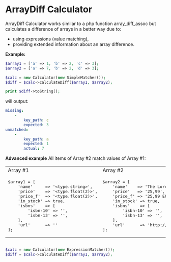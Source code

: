 # ArrayDiff Calculator

ArrayDiff Calculator works similar to a php function array_diff_assoc 
but calculates a difference of arrays in a better way due to:

* using expressions (value matching),
* providing extended information about an array difference.

**Example:**

```php
$array1 = ['a' => 1, 'b' => 2, 'c' => 3];
$array2 = ['a' => 7, 'b' => 2, 'd' => 3];

$calc = new Calculator(new SimpleMatcher());
$diff = $calc->calculateDiff($array1, $array2);

print $diff->toString();
```

will output:

```yaml
missing:
    -
        key_path: c
        expected: 3
unmatched:
    -
        key_path: a
        expected: 1
        actual: 7
```


**Advanced example** 
All items of Array #2 match values of Array #1:

<table>
<tr><td>Array #1</td><td>Array #2</td></tr>
<tr>
<td>
<pre lang="php">
$array1 = [
    'name'     => '&lt;type.string&gt;',
    'price'    => '&lt;type.float(2)&gt;',
    'price_f'  => '&lt;type.float(2)&gt;',
    'in_stock' => true,
    'isbns'    => [
        'isbn-10' => '',
        'isbn-13' => '',
    ],
    'url'      => '<type.link>'
];
</pre>
</td>
<td>
<pre lang="php">
$array2 = [
    'name'    => 'The Lord of the Rings',
    'price'   => '25,99',
    'price_f' => '25,99 EUR',
    'in_stock' => true,
    'isbns'    => [
        'isbn-10' => '',
        'isbn-13' => '',
    ],
    'url'      => 'http://book.book/LOTR'
];
</pre> 
</td>
</tr>
</table>

```php

$calc = new Calculator(new ExpressionMatcher());
$diff = $calc->calculateDiff($array1, $array2);
```

